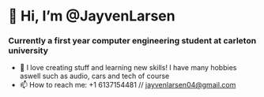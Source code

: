 # 👋 Hi, I’m @JayvenLarsen
### Currently a first year computer engineering student at carleton university
- 👀 I love creating stuff and learning new skills! I have many hobbies aswell such as audio, cars and tech of course
- 📫 How to reach me: +1 6137154481 // jayvenlarsen04@gmail.com

<!---
JayvenL/JayvenL is a ✨ special ✨ repository because its `README.md` (this file) appears on your GitHub profile.
You can click the Preview link to take a look at your changes.
--->

